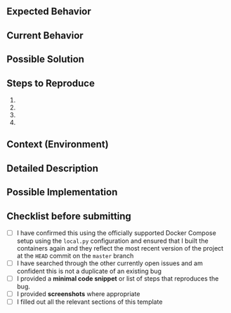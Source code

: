 <!--- Provide a general summary of the issue in the Title above -->

## Expected Behavior
<!--- Tell us what should happen -->

## Current Behavior
<!--- Tell us what happens instead of the expected behavior -->

## Possible Solution
<!--- Not obligatory, but suggest a fix/reason for the bug, -->

## Steps to Reproduce
<!--- Provide a link to a live example, or an unambiguous set of steps to -->
<!--- reproduce this bug. Include code to reproduce, if relevant -->
1.
2.
3.
4.

## Context (Environment)
<!--- How has this issue affected you? What are you trying to accomplish? -->
<!--- Providing context helps us come up with a solution that is most useful in the real world -->

## Detailed Description
<!--- Provide a detailed description of the change or addition you are proposing -->

## Possible Implementation
<!--- Not obligatory, but suggest an idea for implementing addition or change -->

## Checklist before submitting
- [ ] I have confirmed this using the officially supported Docker Compose setup using the `local.py` configuration and ensured that I built the containers again and they reflect the most recent version of the project at the `HEAD` commit on the `master` branch 
- [ ] I have searched through the other currently open issues and am confident this is not a duplicate of an existing bug
- [ ] I provided a **minimal code snippet** or list of steps that reproduces the bug.
- [ ] I provided **screenshots** where appropriate
- [ ] I filled out all the relevant sections of this template
